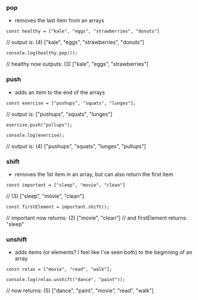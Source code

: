### pop
  * removes the last item from an arrays

  `const healthy = ["kale", "eggs", "strawberries", "donuts"]`

//      output is: (4) ["kale", "eggs", "strawberries", "donuts"]

  `console.log(healthy.pop());`

//      healthy now outputs: (3) ["kale", "eggs", "strawberries"]

### push
  * adds an item to the end of the arrays

  `const exercise = ["pushups", "squats", "lunges"];`

//      output is:  ["pushups", "squats", "lunges"]

  `exercise.push("pullups");`

  `console.log(exercise);`

//      output is: (4) ["pushups", "squats", "lunges", "pullups"]

### shift
  * removes the 1st item in an array, but can also return the first item

  `const important = ["sleep", "movie", "clean"]`

//      (3) ["sleep", "movie", "clean"]

  `const firstElement = important.shift();`

//      important now returns: (2) ["movie", "clean"]
//      and firstElement returns: "sleep"

### unshift
  * adds items (or elements? I feel like I've seen both) to the beginning of an array

  `const relax = ["movie", "read", "walk"];`

  `console.log(relax.unshift("dance", "paint"));`

//      now returns: (5) ["dance", "paint", "movie", "read", "walk"]
